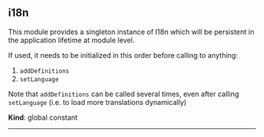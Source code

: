<a name="i18n"></a>

## i18n
This module provides a singleton instance of I18n which will be persistent in the application lifetime
at module level.

If used, it needs to be initialized in this order before calling to anything:
1. `addDefinitions`
2. `setLanguage`

Note that `addDefinitions` can be called several times, even after calling `setLanguage`
(i.e. to load more translations dynamically)

**Kind**: global constant  

* * *

